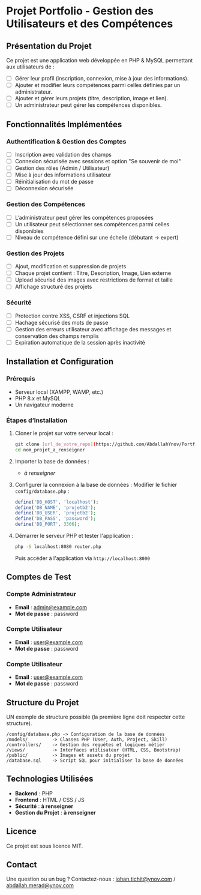 # Projet Portfolio - Gestion des Utilisateurs et des Compétences

## Présentation du Projet
Ce projet est une application web développée en PHP & MySQL permettant aux utilisateurs de :
- [ ] Gérer leur profil (inscription, connexion, mise à jour des informations).
- [ ] Ajouter et modifier leurs compétences parmi celles définies par un administrateur.
- [ ] Ajouter et gérer leurs projets (titre, description, image et lien).
- [ ] Un administrateur peut gérer les compétences disponibles.

## Fonctionnalités Implémentées

### Authentification & Gestion des Comptes
- [ ] Inscription avec validation des champs
- [ ] Connexion sécurisée avec sessions et option "Se souvenir de moi"
- [ ] Gestion des rôles (Admin / Utilisateur)
- [ ] Mise à jour des informations utilisateur
- [ ] Réinitialisation du mot de passe
- [ ] Déconnexion sécurisée

### Gestion des Compétences
- [ ] L’administrateur peut gérer les compétences proposées
- [ ] Un utilisateur peut sélectionner ses compétences parmi celles disponibles
- [ ] Niveau de compétence défini sur une échelle (débutant → expert)

### Gestion des Projets
- [ ] Ajout, modification et suppression de projets
- [ ] Chaque projet contient : Titre, Description, Image, Lien externe
- [ ] Upload sécurisé des images avec restrictions de format et taille
- [ ] Affichage structuré des projets

### Sécurité
- [ ] Protection contre XSS, CSRF et injections SQL
- [ ] Hachage sécurisé des mots de passe
- [ ] Gestion des erreurs utilisateur avec affichage des messages et conservation des champs remplis
- [ ] Expiration automatique de la session après inactivité

## Installation et Configuration

### Prérequis
- Serveur local (XAMPP, WAMP, etc.)
- PHP 8.x et MySQL
- Un navigateur moderne

### Étapes d’Installation
1. Cloner le projet sur votre serveur local :
   ```sh
   git clone [url_de_votre_repo](https://github.com/AbdallahYnov/PortfolioTP.git)
   cd nom_projet_a_renseigner
   ```
2. Importer la base de données :
   - *à renseigner*

3. Configurer la connexion à la base de données :
   Modifier le fichier `config/database.php` :
   ```php
   define('DB_HOST', 'localhost');
   define('DB_NAME', 'projetb2');
   define('DB_USER', 'projetb2');
   define('DB_PASS', 'password');
   define('DB_PORT', 3306);
   ```

4. Démarrer le serveur PHP et tester l'application :
   ```sh
   php -S localhost:8080 router.php
   ```
   Puis accéder à l'application via `http://localhost:8000`

## Comptes de Test

### Compte Administrateur
- **Email** : admin@example.com
- **Mot de passe** : password

### Compte Utilisateur
- **Email** : user@example.com
- **Mot de passe** : password

### Compte Utilisateur
- **Email** : user@example.com
- **Mot de passe** : password

## Structure du Projet

UN exemple de structure possible (la première ligne doit respecter cette structure).

```
/config/database.php -> Configuration de la base de données
/models/         -> Classes PHP (User, Auth, Project, Skill)
/controllers/    -> Gestion des requêtes et logiques métier
/views/          -> Interfaces utilisateur (HTML, CSS, Bootstrap)
/public/         -> Images et assets du projet
/database.sql    -> Script SQL pour initialiser la base de données
```

## Technologies Utilisées
- **Backend** : PHP
- **Frontend** : HTML / CSS / JS
- **Sécurité** : **à renseigner**
- **Gestion du Projet** : **à renseigner**

## Licence
Ce projet est sous licence MIT.

## Contact
Une question ou un bug ? Contactez-nous : johan.tichit@ynov.com / abdallah.merad@ynov.com
